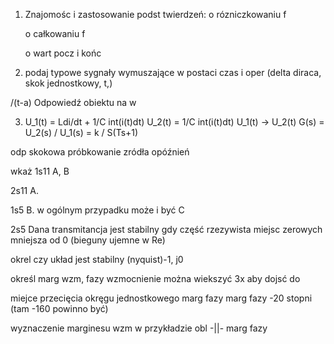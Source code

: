 1. Znajomośc i zastosowanie podst twierdzeń:
    o rózniczkowaniu f

    o całkowaniu f

    o wart pocz i końc

2. podaj typowe sygnały wymuszające w postaci czas i oper (delta diraca, skok jednostkowy, t,)

/\(t-a)
Odpowiedź obiektu na w

3. U_1(t) = Ldi/dt + 1/C int(i(t)dt)
   U_2(t) = 1/C int(i(t)dt)
   U_1(t) -> U_2(t)
   G(s)  = U_2(s) / U_1(s) = k / S(Ts+1)

odp skokowa
próbkowanie 
zródła opóźnień

wkaż 1s11
A, B

2s11
A.

1s5
B. w ogólnym przypadku może i być C

2s5 Dana transmitancja 
jest stabilny gdy część rzezywista miejsc zerowych mniejsza od 0
(bieguny ujemne w Re)

okrel czy układ jest stabilny
(nyquist)-1, j0


określ marg wzm, fazy
wzmocnienie można wiekszyć 3x aby dojsć do 

miejce przecięcia okręgu jednostkowego marg fazy
marg fazy -20 stopni
(tam -160 powinno być)

wyznaczenie marginesu wzm w przykładzie obl
-||- marg fazy














